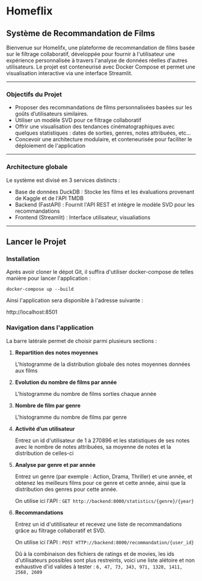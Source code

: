 # Homeflix 

## Système de Recommandation de Films

Bienvenue sur Homelifx, une plateforme de recommandation de films basée sur le filtrage collaboratif, développée pour fournir à l'utilisateur une expérience personnalisée à travers l'analyse de données réelles d'autres utilisateurs. Le projet est conteneurisé avec Docker Compose et permet une visualisation interactive via une interface Streamlit.

---

### Objectifs du Projet

- Proposer des recommandations de films personnalisées basées sur les goûts d’utilisateurs similaires.
- Utiliser un modèle SVD pour ce filtrage collaboratif
- Offrir une visualisation des tendances cinématographiques avec quelques statistiques : dates de sorties, genres, notes attribuées, etc...
- Concevoir une architecture modulaire, et conteneurisée pour faciliter le déploiement de l'application

---

### Architecture globale

Le système est divisé en 3 services distincts :


- Base de données DuckDB : Stocke les films et les évaluations provenant de Kaggle et de l'API TMDB
- Backend (FastAPI) : Fournit l'API REST et intègre le modèle SVD pour les recommandations
- Frontend (Streamlit) : Interface utilisateur, visualiations

---

## Lancer le Projet


### Installation

Après avoir cloner le dépot Git, il suffira d'utiliser docker-compose de telles manière pour lancer l'application : 

`docker-compose up --build`

Ainsi l'application sera disponible à l'adresse suivante :

http://localhost:8501

### Navigation dans l'application

La barre latérale permet de choisir parmi plusieurs sections :

1. **Repartition des notes moyennes**  

    L'histogramme de la distribution globale des notes moyennes données aux films

2. **Evolution du nombre de films par année** 

    L'histogramme du nombre de films sorties chaque année

3. **Nombre de film par genre**  

    L'histogramme du nombre de films par genre

4. **Activité d’un utilisateur**  
  
    Entrez un id d'utilisateur de 1 à 270896 et les statistiques de ses notes avec le nombre de notes attribuées, sa moyenne de notes et la distribution de celles-ci

5. **Analyse par genre et par année**  

    Entrez un genre (par exemple : Action, Drama, Thriller) et une année, et obtenez les meilleurs films pour ce genre et cette année, ainsi que la distribution des genres pour cette année.  

    On utilise ici l'API :
        `GET http://backend:8000/statistics/{genre}/{year}`

6. **Recommandations**  

    Entrez un id d'utitilisateur et recevez une liste de recommandations grâce au filtrage collaboratif et SVD.  
    
    On utilise ici l'API :
        `POST HTTP://backend:8000/recommandation/{user_id}`  


    Dû à la combinaison des fichiers de ratings et de movies, les ids d'utilisateurs possibles sont plus restreints, voici une liste alétoire et non exhaustive d'id valides à tester : `6, 47, 73, 343, 971, 1328, 1411, 2568, 2609`
